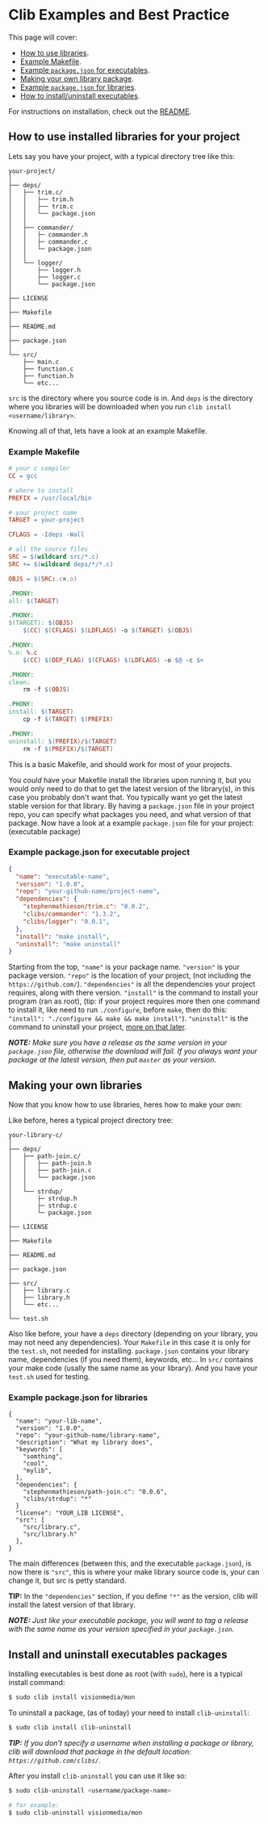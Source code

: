 # Clib Examples and Best Practice

This page will cover:

 - [How to use libraries](#how-to-use-installed-libraries-for-your-project).
 - [Example Makefile](#example-makefile).
 - [Example `package.json` for executables](#example-packagejson-for-executable-project).
 - [Making your own library package](#making-your-own-libraries).
 - [Example `package.json` for libraries](#example-packagejson-for-libraries).
 - [How to install/uninstall executables](#install-and-uninstall-executables-packages).

For instructions on installation, check out the [README](https://github.com/clibs/clib#installation).

## How to use installed libraries for your project

Lets say you have your project, with a typical directory tree like this:

```
your-project/
│
├── deps/
│   ├── trim.c/
│   │   ├── trim.h
│   │   ├── trim.c
│   │   └── package.json
│   │
│   ├── commander/
│   │   ├─ commander.h
│   │   ├─ commander.c
│   │   └─ package.json
│   │
│   └── logger/
│       ├── logger.h
│       ├── logger.c
│       └── package.json
│
├── LICENSE
│
├── Makefile
│
├── README.md
│
├── package.json
│
└── src/
    ├── main.c
    ├── function.c
    ├── function.h
    └── etc...
```

`src` is the directory where you source code is in. And `deps` is the directory where you libraries will be downloaded when you run `clib install <username/library>`.

Knowing all of that, lets have a look at an example Makefile.

### Example Makefile

```makefile
# your c compiler
CC = gcc

# where to install
PREFIX = /usr/local/bin

# your project name
TARGET = your-project

CFLAGS = -Ideps -Wall

# all the source files
SRC = $(wildcard src/*.c)
SRC += $(wildcard deps/*/*.c)

OBJS = $(SRC:.c=.o)

.PHONY:
all: $(TARGET)

.PHONY:
$(TARGET): $(OBJS)
	$(CC) $(CFLAGS) $(LDFLAGS) -o $(TARGET) $(OBJS)

.PHONY:
%.o: %.c
	$(CC) $(DEP_FLAG) $(CFLAGS) $(LDFLAGS) -o $@ -c $<

.PHONY:
clean:
	rm -f $(OBJS)

.PHONY:
install: $(TARGET)
	cp -f $(TARGET) $(PREFIX)

.PHONY:
uninstall: $(PREFIX)/$(TARGET)
	rm -f $(PREFIX)/$(TARGET)
```

This is a basic Makefile, and should work for most of your projects.

You *could* have your Makefile install the libraries upon running it, but you
would only need to do that to get the latest version of the library(s), in this
case you probably don't want that. You typically want yo get the latest stable version
for that library. By having a `package.json` file in your project repo, you can
specify what packages you need, and what version of that package. Now have a look
at a example `package.json` file for your project: (executable package)

### Example package.json for executable project

```json
{
  "name": "executable-name",
  "version": "1.0.0",
  "repo": "your-github-name/project-name",
  "dependencies": {
    "stephenmathieson/trim.c": "0.0.2",
    "clibs/commander": "1.3.2",
    "clibs/logger": "0.0.1",
  },
  "install": "make install",
  "uninstall": "make uninstall"
}
```

Starting from the top, `"name"` is your package name. `"version"` is your package version. `"repo"` is the location of your project, (not including the `https://github.com/`). `"dependencies"` is all the dependencies your project requires, along with there version. `"install"` is the command to install your program (ran as root), (tip: if your project requires more then one command to install it, like need to run `./configure`, before `make`, then do this: `"install": "./configure && make && make install"`). `"uninstall"` is the command to uninstall your project, [more on that later](#install-and-uninstall-executables).
 
_**NOTE:** Make sure you have a release as the same version in your `package.json` file, otherwise the download will fail. If you always want your package at the latest version, then put `master` as your version._

## Making your own libraries

Now that you know how to use libraries, heres how to make your own:

Like before, heres a typical project directory tree:

```
your-library-c/
│
├── deps/
│   ├── path-join.c/
│   │   ├── path-join.h
│   │   ├── path-join.c
│   │   └── package.json
│   │
│   └── strdup/
│       ├─ strdup.h
│       ├─ strdup.c
│       └─ package.json
│
├── LICENSE
│
├── Makefile
│
├── README.md
│
├── package.json
│
├── src/
│   ├── library.c
│   ├── library.h
│   └── etc...
│
└── test.sh
```

Also like before, your have a `deps` directory (depending on your library, you may not need any
dependencies). Your `Makefile` in this case it is only for the `test.sh`, not needed for installing.
`package.json` contains your library name, dependencies (if you need them), keywords, etc... In
`src/` contains your make code (usally the same name as your library). And you have your `test.sh`
used for testing.

### Example package.json for libraries

```
{
  "name": "your-lib-name",
  "version": "1.0.0",
  "repo": "your-github-name/library-name",
  "description": "What my library does",
  "keywords": [
    "somthing",
    "cool",
    "mylib",
  ],
  "dependencies": {
    "stephenmathieson/path-join.c": "0.0.6",
    "clibs/strdup": "*"
  }
  "license": "YOUR_LIB LICENSE",
  "src": [
    "src/library.c",
    "src/library.h"
  ],
}
```

The main differences (between this, and the executable `package.json`), is now there is `"src"`,
this is where your make library source code is, your can change it, but src is petty standard.

**TIP:** In the `"dependencies"` section, if you define `"*"` as the version, clib will install
the latest version of that library.

_**NOTE:** Just like your executable package, you will want to tag a release with the same name
as your version specified in your `package.json`._

## Install and uninstall executables packages

Installing executables is best done as root (with `sudo`), here is a typical install command:

```bash
$ sudo clib install visionmedia/mon
```

To uninstall a package, (as of today) your need to install `clib-uninstall`:

```bash
$ sudo clib install clib-uninstall
```

_**TIP:** If you don't specify a username when installing a package or library, clib will
download that package in the default location: `https://github.com/clibs/`._

After you install `clib-uninstall` you can use it like so:

```bash
$ sudo clib-uninstall <username/package-name>

# for example:
$ sudo clib-uninstall visionmedia/mon
```

<br>
